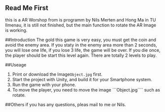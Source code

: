 ## Read Me First

this is a AR Worshop from is programm by Nils Merten and Hong Ma in TU Ilmenau, it is still not finished, but the main function to rotate the AR Image is working.

##Introduction
The gold this game is very easy, you must get the coin and avoid the enemy area. If you staty in the enemy area more than 2 seconds, you will lose one life, if you lose 3 life, the game will be over. If you die once, the player should be start this level again. There are totally 2 levels to play.

##Useage
1. Print or download the Image```Object.jpg``` first.
2. Start the project with Unity, and build it for your Smartphone system.
3. Run the game with your phone.
4. To move the player, you need to move the image ```Object.jpg```` such as rotate.

##Others
if you has any questions, pleas mail to me or Nils.



